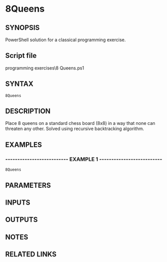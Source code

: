 # 8Queens

## SYNOPSIS
PowerShell solution for a classical programming exercise.

## Script file
programming exercises\8 Queens.ps1

## SYNTAX

```
8Queens
```
## DESCRIPTION
Place 8 queens on a standard chess board (8x8) in a way that none can threaten any other.
Solved using recursive backtracking algorithm.

## EXAMPLES

### -------------------------- EXAMPLE 1 --------------------------
```
8Queens
```
## PARAMETERS

## INPUTS

## OUTPUTS

## NOTES

## RELATED LINKS




